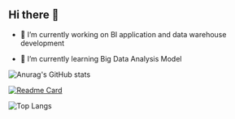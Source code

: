 ## Hi there 👋
- 🔭 I’m currently working on BI application and data warehouse development

- 🌱 I’m currently learning Big Data Analysis Model

![Anurag's GitHub stats](https://github-readme-stats.vercel.app/api?username=cjj2010&show_icons=true&theme=cobalt)

[![Readme Card](https://github-readme-stats.vercel.app/api/pin/?username=cjj2010&repo=doris&theme=cobalt)](https://github.com/apache/doris)

![Top Langs](https://github-readme-stats.vercel.app/api/top-langs/?username=cjj2010&layout=compact&theme=tokyonight)
<!--
**cjj2010/cjj2010** is a ✨ _special_ ✨ repository because its `README.md` (this file) appears on your GitHub profile.

Here are some ideas to get you started:

- 🔭 I’m currently working on ...
- 🌱 I’m currently learning ...
- 👯 I’m looking to collaborate on ...
- 🤔 I’m looking for help with ...
- 💬 Ask me about ...
- 📫 How to reach me: ...
- 😄 Pronouns: ...
- ⚡ Fun fact: ...
-->
